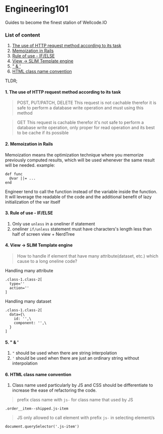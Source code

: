 # Engineering101
Guides to become the finest stalion of Wellcode.IO


### List of content
1. [The use of HTTP request method according to its task](#1-the-use-of-http-request-method-according-to-its-task)
2. [Memoization in Rails](#2-memoization-in-rails)
3. [Rule of use - IF/ELSE ](#3-rule-of-use---ifelse)
4. [View -> SLIM Template engine](#4-view---slim-template-engine)
5. [" & '](#5---)
6. [HTML class name convention](#6-html-class-name-convention)


TLDR;

#### 1. The use of HTTP request method according to its task

> POST, PUT/PATCH, DELETE
> This request is not cachable therefor it is safe to perform a database write operation and must using this method


> GET
> This request is cachable therefor it's not safe to perform a database write operation, only proper for read operation and its best to be cache if its possible



#### 2. Memoization in Rails
Memoization means the optimization technique where you memorize previously computed results, which will be used whenever the same result will be needed.
example:
```
def func
  @var ||= ...
end
```
Engineer tend to call the function instead of the variable inside the function.
It will leverage the readable of the code and the additional benefit of lazy initialization of the var itself



#### 3. Rule of use - IF/ELSE 
1. Only use `unless` in a oneliner if statement
2. oneliner `if/unless` statement must have characters's length less than half of screen view + NerdTree 


#### 4. View -> SLIM Template engine
> How to handle if element that have many attribute(dataset, etc.) which cause to a long oneline code?

Handling many attribute
```
.class-1.class-2[
  type=''
  action=''
]
```

Handling many dataset
```
.class-1.class-2[
  data={\
    id: '',\
    component: '',\
  }
]
```


#### 5. " & '
1. `"` should be used when there are string interpolation
2. `'` should be used when there are just an ordinary string without interpolation


#### 6. HTML class name convention
1. Class name used particularly by JS and CSS should be differentiate to increase the ease of refactoring the code.
> prefix class name with `js-` for class name that used by JS
```
.order__item--shipped.js-item
```
> JS only allowed to call element with prefix `js-` in selecting element/s
```
document.querySelector('.js-item')
```
